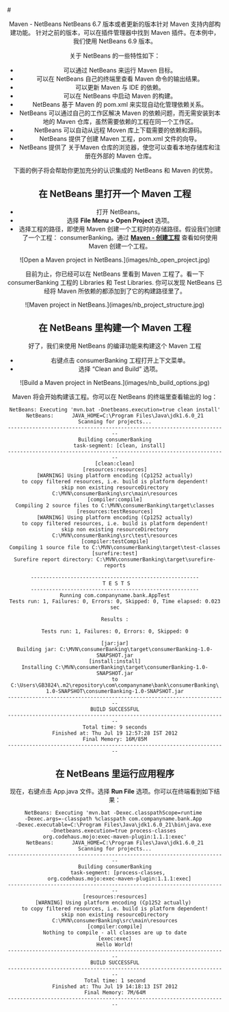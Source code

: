 #<center>Maven - NetBeans
NetBeans 6.7 版本或者更新的版本针对 Maven 支持内部构建功能。 针对之前的版本，可以在插件管理器中找到 Maven 插件。在本例中，我们使用 NetBeans 6.9 版本。

关于 NetBeans 的一些特性如下：

- 可以通过 NetBeans 来运行 Maven 目标。
- 可以在 NetBeans 自己的终端里查看 Maven 命令的输出结果。
- 可以更新 Maven 与 IDE 的依赖。
- 可以在 NetBeans 中启动 Maven 的构建。
- NetBeans 基于 Maven 的 pom.xml 来实现自动化管理依赖关系。
- NetBeans 可以通过自己的工作区解决 Maven 的依赖问题，而无需安装到本地的 Maven 仓库，虽然需要依赖的工程在同一个工作区。
- NetBeans 可以自动从远程 Moven 库上下载需要的依赖和源码。 
- NetBeans 提供了创建 Maven 工程，pom.xml 文件的向导。 
- NetBeans 提供了 关于Maven 仓库的浏览器，使您可以查看本地存储库和注册在外部的 Maven 仓库。

下面的例子将会帮助你更加充分的认识集成的 NetBeans 和 Maven 的优势。

## 在 NetBeans 里打开一个 Maven 工程

- 打开 NetBeans。
- 选择 **File Menu > Open Project** 选项。
- 选择工程的路径，即使用 Maven 创建一个工程时的存储路径。假设我们创建了一个工程： consumerBanking。通过 [**Maven - 创建工程**](maven-9-creating-project.md) 查看如何使用 Maven 创建一个工程。

<center>
![Open a Maven project in NetBeans.](images/nb_open_project.jpg)
</center>

目前为止，你已经可以在 NetBeans 里看到 Maven 工程了。看一下 consumerBanking 工程的 Libraries 和 Test Libraries. 你可以发现 NetBeans 已经将 Maven 所依赖的都添加到了它的构建路径里了。 

<center>
![Maven project in NetBeans.](images/nb_project_structure.jpg)
</center>

## 在 NetBeans 里构建一个 Maven 工程
好了，我们来使用 NetBeans 的编译功能来构建这个 Maven 工程

- 右键点击 consumerBanking 工程打开上下文菜单。
- 选择 “Clean and Build” 选项。

<center>
![Build a Maven project in NetBeans.](images/nb_build_options.jpg)
</center>

Maven 将会开始构建该工程。你可以在 NetBeans 的终端里查看输出的 log：

```
NetBeans: Executing 'mvn.bat -Dnetbeans.execution=true clean install'
NetBeans:      JAVA_HOME=C:\Program Files\Java\jdk1.6.0_21
Scanning for projects...
------------------------------------------------------------------------
Building consumerBanking
   task-segment: [clean, install]
------------------------------------------------------------------------
[clean:clean]
[resources:resources]
[WARNING] Using platform encoding (Cp1252 actually)
to copy filtered resources, i.e. build is platform dependent!
skip non existing resourceDirectory C:\MVN\consumerBanking\src\main\resources
[compiler:compile]
Compiling 2 source files to C:\MVN\consumerBanking\target\classes
[resources:testResources]
[WARNING] Using platform encoding (Cp1252 actually)
to copy filtered resources, i.e. build is platform dependent!
skip non existing resourceDirectory C:\MVN\consumerBanking\src\test\resources
[compiler:testCompile]
Compiling 1 source file to C:\MVN\consumerBanking\target\test-classes
[surefire:test]
Surefire report directory: C:\MVN\consumerBanking\target\surefire-reports

-------------------------------------------------------
 T E S T S
-------------------------------------------------------
Running com.companyname.bank.AppTest
Tests run: 1, Failures: 0, Errors: 0, Skipped: 0, Time elapsed: 0.023 sec

Results :

Tests run: 1, Failures: 0, Errors: 0, Skipped: 0

[jar:jar]
Building jar: C:\MVN\consumerBanking\target\consumerBanking-1.0-SNAPSHOT.jar
[install:install]
Installing C:\MVN\consumerBanking\target\consumerBanking-1.0-SNAPSHOT.jar
to C:\Users\GB3824\.m2\repository\com\companyname\bank\consumerBanking\
1.0-SNAPSHOT\consumerBanking-1.0-SNAPSHOT.jar
------------------------------------------------------------------------
BUILD SUCCESSFUL
------------------------------------------------------------------------
Total time: 9 seconds
Finished at: Thu Jul 19 12:57:28 IST 2012
Final Memory: 16M/85M
------------------------------------------------------------------------
```

## 在 NetBeans 里运行应用程序
现在，右键点击 App.java 文件。选择 **Run File** 选项。你可以在终端看到如下结果：


```
NetBeans: Executing 'mvn.bat -Dexec.classpathScope=runtime 
-Dexec.args=-classpath %classpath com.companyname.bank.App 
-Dexec.executable=C:\Program Files\Java\jdk1.6.0_21\bin\java.exe 
-Dnetbeans.execution=true process-classes 
org.codehaus.mojo:exec-maven-plugin:1.1.1:exec'
NetBeans:      JAVA_HOME=C:\Program Files\Java\jdk1.6.0_21
Scanning for projects...
------------------------------------------------------------------------
Building consumerBanking
   task-segment: [process-classes, 
   org.codehaus.mojo:exec-maven-plugin:1.1.1:exec]
------------------------------------------------------------------------
[resources:resources]
[WARNING] Using platform encoding (Cp1252 actually) 
to copy filtered resources, i.e. build is platform dependent!
skip non existing resourceDirectory C:\MVN\consumerBanking\src\main\resources
[compiler:compile]
Nothing to compile - all classes are up to date
[exec:exec]
Hello World!
------------------------------------------------------------------------
BUILD SUCCESSFUL
------------------------------------------------------------------------
Total time: 1 second
Finished at: Thu Jul 19 14:18:13 IST 2012
Final Memory: 7M/64M
------------------------------------------------------------------------
```